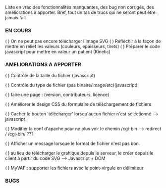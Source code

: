 Liste en vrac des fonctionnalités manquantes, des bug non corrigés, des améliorations à apporter. Bref, tout un tas de trucs qui ne seront peut être jamais fait

###			EN COURS

( ) On ne peut pas encore télécharger l'image SVG
( ) Réfléchir à la façon de mettre en relief les valeurs (couleurs, epaisseurs, tirets)
( )	Préparer le code javascript pour mettre en valeur un patient (Kinetic)


###			AMELIORATIONS A APPORTER


( ) Contrôle de la taille du fichier (javascript)

( ) Contrôle du type de fichier (pas binaire/image/etc)(javascript)

( ) faire une page : (version, contributeurs, licence)

( ) Améliorer le design CSS du formulaire de téléchargement de fichiers

( ) Cacher le bouton 'télécharger' lorsqu'aucun fichier n'est sélectionné
	--> javascript
	
( ) Modifier la conf d'apache pour ne plus voir le chemin /cgi-bin
	--> redirect / /cgi-bin/ ???
	
( ) Afficher un message lorsque le format de fichier n'est pas bon.
	
( ) au lieu de télécharger le grahique depuis le serveur, le créer depuis le client à partir du code SVG
	--> Javascript + DOM

( ) MyVAF : supporter les fichiers avec le point-virgule en délimiteur


### BUGS


